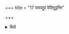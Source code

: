 +++
title = "17 यावद्यूपं वेदिमुद्धन्ति"

+++

<details><summary>थिते</summary>

17. They prepare altar reaching up to the sacrificial post.
</details>
